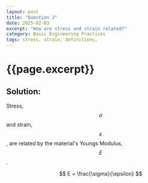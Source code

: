 ```yaml
---
layout: post
title: "Question 2"
date: 2025-02-03
excerpt: "How are stress and strain related?"
category: Basic Engineering Practices
tags: stress, strain, definitions,
---
```


# {{page.excerpt}}

## Solution:
Stress, $$\sigma$$ and strain, $$\epsilon$$, are related by the material's Youngs Modulus, $$E$$.

$$
    E = \frac{\sigma}{\epsilon}
$$
